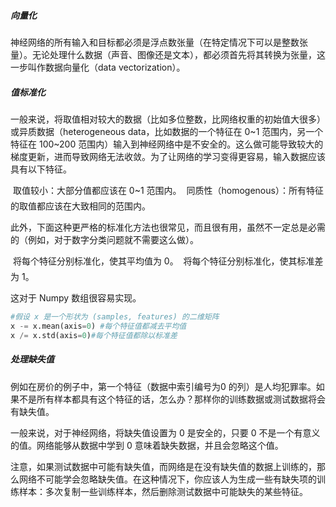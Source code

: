 #####  向量化

神经网络的所有输入和目标都必须是浮点数张量（在特定情况下可以是整数张量）。无论处理什么数据（声音、图像还是文本），都必须首先将其转换为张量，这一步叫作数据向量化（data vectorization）。

#####  值标准化

一般来说，将取值相对较大的数据（比如多位整数，比网络权重的初始值大很多）或异质数据（heterogeneous data，比如数据的一个特征在 0~1 范围内，另一个特征在 100~200 范围内）输入到神经网络中是不安全的。这么做可能导致较大的梯度更新，进而导致网络无法收敛。为了让网络的学习变得更容易，输入数据应该具有以下特征。

 取值较小：大部分值都应该在 0~1 范围内。
 同质性（homogenous）：所有特征的取值都应该在大致相同的范围内。

此外，下面这种更严格的标准化方法也很常见，而且很有用，虽然不一定总是必需的（例如，对于数字分类问题就不需要这么做）。

 将每个特征分别标准化，使其平均值为 0。
 将每个特征分别标准化，使其标准差为 1。

这对于 Numpy 数组很容易实现。

```python
#假设 x 是一个形状为 (samples, features) 的二维矩阵
x -= x.mean(axis=0) #每个特征值都减去平均值
x /= x.std(axis=0)#每个特征值都除以标准差
```

#####  处理缺失值

例如在房价的例子中，第一个特征（数据中索引编号为0 的列）是人均犯罪率。如果不是所有样本都具有这个特征的话，怎么办？那样你的训练数据或测试数据将会有缺失值。

一般来说，对于神经网络，将缺失值设置为 0 是安全的，只要 0 不是一个有意义的值。网络能够从数据中学到 0 意味着缺失数据，并且会忽略这个值。

注意，如果测试数据中可能有缺失值，而网络是在没有缺失值的数据上训练的，那么网络不可能学会忽略缺失值。在这种情况下，你应该人为生成一些有缺失项的训练样本：多次复制一些训练样本，然后删除测试数据中可能缺失的某些特征。